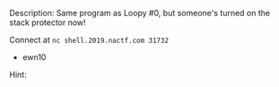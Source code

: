 Description:
Same program as Loopy #0, but someone's turned on the stack protector now!

Connect at `nc shell.2019.nactf.com 31732`

- ewn10

Hint:
